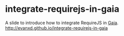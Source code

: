 # integrate-requirejs-in-gaia

A slide to introduce how to integrate RequireJS in [Gaia](http://github.com/mozilla-b2g/gaia).
http://evanxd.github.io/integrate-requirejs-in-gaia
